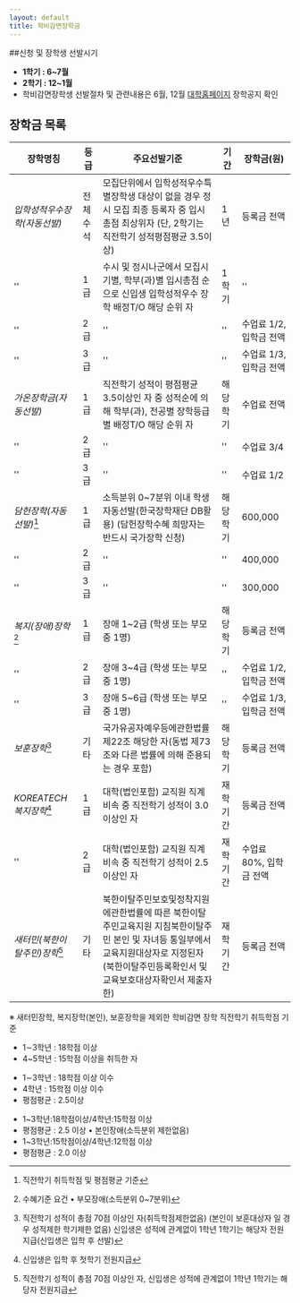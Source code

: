 ```yaml
---
layout: default
title: 학비감면장학금
---
```

##신청 및 장학생 선발시기

- **1학기 : 6~7월**
- **2학기 : 12~1월**
- 학비감면장학생 선발절차 및 관련내용은 6월, 12월 [대학홈페이지](http://koreatech.ac.kr) 장학공지 확인

## 장학금 목록

|  장학명칭  |  등급  |  주요선발기준  |  기간  |  장학금(원)  |
|--------|----|--------|----|--------|
|*입학성적우수장학(자동선발)*|전체수석|모집단위에서 입학성적우수특별장학생 대상이 없을 경우 정시 모집 최종 등록자 중 입시총점 최상위자 (단, 2학기는 직전학기 성적평점평균 3.5이상)|1년|등록금 전액|
|''|1급|수시 및 정시나군에서 모집시기별, 학부(과)별 입시총점 순으로 신입생 입학성적우수 장학 배정T/O 해당 순위 자|1학기|''|
|''|2급|''|''|수업료 1/2, 입학금 전액|
|''|3급|''|''|수업료 1/3, 입학금 전액|
|*가온장학금(자동선발)*|1급|직전학기 성적이 평점평균 3.5이상인 자 중 성적순에 의해 학부(과), 전공별 장학등급별 배정T/O 해당 순위 자|해당학기|수업료 전액|
|''|2급|''|''|수업료 3/4|
|''|3급|''|''|수업료 1/2|
|*담헌장학(자동선발)*[^1]|1급|소득분위 0~7분위 이내 학생 자동선발(한국장학재단 DB활용) (담헌장학수혜 희망자는 반드시 국가장학 신청)|해당학기|600,000|
|''|2급|''|''|400,000|
|''|3급|''|''|300,000|
|*복지(장애)장학*[^2]|1급|장애 1~2급 (학생 또는 부모 중 1명)|해당학기|등록금 전액|
|''|2급|장애 3~4급 (학생 또는 부모 중 1명)|''|수업료 1/2, 입학금 전액|
|''|3급|장애 5~6급 (학생 또는 부모 중 1명)|''|수업료 1/3, 입학금 전액|
|*보훈장학*[^3]|기타|국가유공자예우등에관한법률 제22조 해당한 자(동법 제73조와 다른 법률에 의해 준용되는 경우 포함)|해당학기|등록금 전액|
|*KOREATECH복지장학*[^4]|1급|대학(법인포함) 교직원 직계비속 중 직전학기 성적이 3.0이상인 자|재학기간|등록금 전액|
|''|2급|대학(법인포함) 교직원 직계비속 중 직전학기 성적이 2.5이상인 자|재학기간|수업료 80%, 입학금 전액|
|*새터민(북한이탈주민)장학*[^5]|기타|북한이탈주민보호및정착지원에관한법률에 따른 북한이탈주민교육지원 지침북한이탈주민 본인 및 자녀등 통일부에서 교육지원대상자로 지정된자 (북한이탈주민등록확인서 및 교육보호대상자확인서 제출자 한)|재학기간|등록금 전액|

※ 새터민장학, 복지장학(본인), 보훈장학을 제외한 학비감면 장학 직전학기 취득학점 기준
- 1∼3학년 : 18학점 이상
- 4~5학년 : 15학점 이상을 취득한 자


[^1]:직전학기 취득학점 및 평점평균 기준
- 1∼3학년 : 18학점 이상 이수
- 4학년 : 15학점 이상 이수
- 평점평균 : 2.5이상

[^2]:수혜기준 요건
• 부모장애(소득분위 0~7분위)
- 1~3학년:18학점이상/4학년:15학점 이상
- 평점평균 : 2.5 이상
• 본인장애(소득분위 제한없음)
- 1~3학년:15학점이상/4학년:12학점 이상
- 평점평균 : 2.0 이상

[^3]:직전학기 성적이 총점 70점 이상인 자(취득학점제한없음)
(본인이 보훈대상자 일 경우 성적제한 학기제한 없음)
신입생은 성적에 관계없이 1학년 1학기는 해당자 전원지급(신입생은 입학 후 선발)

[^4]:신입생은 입학 후 첫학기 전원지급

[^5]:직전학기 성적이 총점 70점 이상인 자, 신입생은 성적에 관계없이 1학년 1학기는 해당자 전원지급
